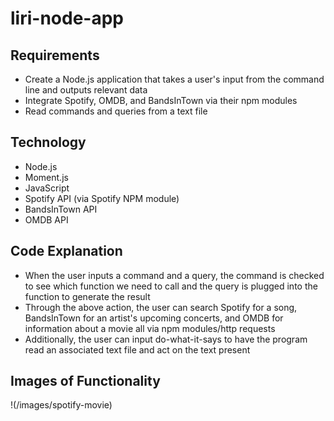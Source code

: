# liri-node-app

## Requirements
* Create a Node.js application that takes a user's input from the command line and outputs relevant data
* Integrate Spotify, OMDB, and BandsInTown via their npm modules
* Read commands and queries from a text file

## Technology
* Node.js
* Moment.js
* JavaScript
* Spotify API (via Spotify NPM module)
* BandsInTown API
* OMDB API

## Code Explanation
* When the user inputs a command and a query, the command is checked to see which function we need to call and the query is plugged into the function to generate the result
* Through the above action, the user can search Spotify for a song, BandsInTown for an artist's upcoming concerts, and OMDB for information about a movie all via npm modules/http requests
* Additionally, the user can input do-what-it-says to have the program read an associated text file and act on the text present

## Images of Functionality
!(/images/spotify-movie)
